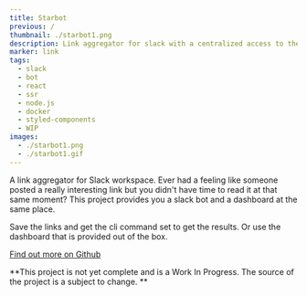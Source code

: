 ```yaml
---
title: Starbot
previous: /
thumbnail: ./starbot1.png
description: Link aggregator for slack with a centralized access to them through slack messages or the dashboard
marker: link
tags: 
  - slack
  - bot
  - react
  - ssr
  - node.js
  - docker
  - styled-components
  - WIP
images:
  - ./starbot1.png
  - ./starbot1.gif
---
```


A link aggregator for Slack workspace. Ever had a feeling like someone posted a really interesting link but you didn't have time to read it at that same moment? This project provides you a slack bot and a dashboard at the same place. 

Save the links and get the cli command set to get the results. Or use the dashboard that is provided out of the box.



[Find out more on Github](https://github.com/Spring3/starbot)

**This project is not yet complete and is a Work In Progress. The source of the project is a subject to change. **

